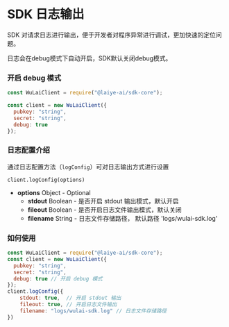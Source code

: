 # SDK 日志输出
SDK 对请求日志进行输出，便于开发者对程序异常进行调试，更加快速的定位问题。

日志会在debug模式下自动开启，SDK默认关闭debug模式。

### 开启 debug 模式


```js
const WuLaiClient = require("@laiye-ai/sdk-core");

const client = new WuLaiClient({
  pubkey: "string",
  secret: "string",
  debug: true 
});
```

### 日志配置介绍

通过日志配置方法（`logConfig`）可对日志输出方式进行设置

`client.logConfig(options)`
* **options** Object - Optional
  * **stdout** Boolean - 是否开启 stdout 输出模式，默认开启
  * **fileout** Boolean - 是否开启日志文件输出模式，默认关闭
  * **filename** String - 日志文件存储路径， 默认路径 'logs/wulai-sdk.log'

### 如何使用

```js
const WuLaiClient = require("@laiye-ai/sdk-core");
const client = new WuLaiClient({
  pubkey: "string",
  secret: "string",
  debug: true // 开启 debug 模式
});
client.logConfig({
    stdout: true,  // 开启 stdout 输出
    fileout: true, // 开启日志文件输出
    filename: "logs/wulai-sdk.log" // 日志文件存储路径
})
```
